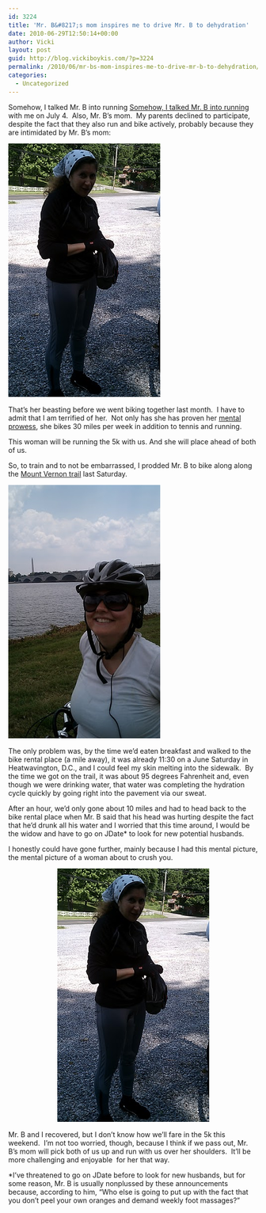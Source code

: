```yaml
---
id: 3224
title: 'Mr. B&#8217;s mom inspires me to drive Mr. B to dehydration'
date: 2010-06-29T12:50:14+00:00
author: Vicki
layout: post
guid: http://blog.vickiboykis.com/?p=3224
permalink: /2010/06/mr-bs-mom-inspires-me-to-drive-mr-b-to-dehydration/
categories:
  - Uncategorized
---
```

Somehow, I talked Mr. B into running [Somehow, I talked Mr. B into running](http://www.active.com/running/washington-crossing-pa/revolutionary-run-2010) with me on July 4.  Also, Mr. B&#8217;s mom.  My parents declined to participate, despite the fact that they also run and bike actively, probably because they are intimidated by Mr. B&#8217;s mom:

[<img class="aligncenter size-full wp-image-3226" title="IMAG0123" src="https://raw.githubusercontent.com/veekaybee/wlb/gh-pages/assets/images/2010/06/IMAG0123.jpg" alt="" width="307" height="512" />](https://raw.githubusercontent.com/veekaybee/wlb/gh-pages/assets/images/2010/06/IMAG0123.jpg)

That&#8217;s her beasting before we went biking together last month.  I have to admit that I am terrified of her.  Not only has she has proven her [mental prowess](http://blog.vickiboykis.com/2010/03/08/a-conversation-with-my-parents-about-india/), she bikes 30 miles per week in addition to tennis and running.

This woman will be running the 5k with us. And she will place ahead of both of us.

So, to train and to not be embarrassed, I prodded Mr. B to bike along along the [Mount Vernon trail](http://bikewashington.org/trails/vernon/index.php) last Saturday.

<img class="aligncenter size-full wp-image-3231" title="IMAG0171" src="https://raw.githubusercontent.com/veekaybee/wlb/gh-pages/assets/images/2010/06/IMAG0171.jpg" alt="" width="307" height="512" />

The only problem was, by the time we&#8217;d eaten breakfast and walked to the bike rental place (a mile away), it was already 11:30 on a June Saturday in Heatwavington, D.C., and I could feel my skin melting into the sidewalk.  By the time we got on the trail, it was about 95 degrees Fahrenheit and, even though we were drinking water, that water was completing the hydration cycle quickly by going right into the pavement via our sweat.

After an hour, we&#8217;d only gone about 10 miles and had to head back to the bike rental place when Mr. B said that his head was hurting despite the fact that he&#8217;d drunk all his water and I worried that this time around, I would be the widow and have to go on JDate* to look for new potential husbands.

I honestly could have gone further, mainly because I had this mental picture, the mental picture of a woman about to crush you.

<p style="text-align: center;">
  <a href="https://raw.githubusercontent.com/veekaybee/wlb/gh-pages/assets/images/2010/06/IMAG0123.jpg"><img class="aligncenter" title="IMAG0123" src="https://raw.githubusercontent.com/veekaybee/wlb/gh-pages/assets/images/2010/06/IMAG0123.jpg" alt="" width="307" height="512" /></a>
</p>

Mr. B and I recovered, but I don&#8217;t know how we&#8217;ll fare in the 5k this weekend.  I&#8217;m not too worried, though, because I think if we pass out, Mr. B&#8217;s mom will pick both of us up and run with us over her shoulders.  It&#8217;ll be more challenging and enjoyable  for her that way.

*I&#8217;ve threatened to go on JDate before to look for new husbands, but for some reason, Mr. B is usually nonplussed by these announcements because, according to him, &#8220;Who else is going to put up with the fact that you don&#8217;t peel your own oranges and demand weekly foot massages?&#8221;